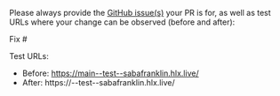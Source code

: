Please always provide the [GitHub issue(s)](../issues) your PR is for, as well as test URLs where your change can be observed (before and after):

Fix #<gh-issue-id>

Test URLs:
- Before: https://main--test--sabafranklin.hlx.live/
- After: https://<branch>--test--sabafranklin.hlx.live/
